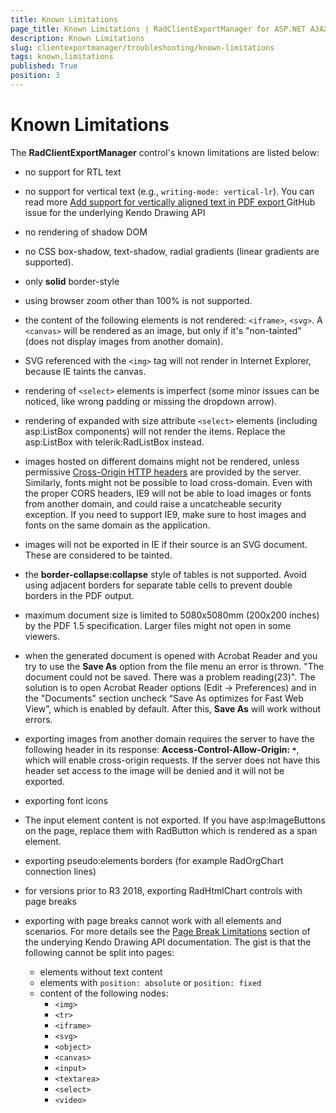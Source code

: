 ```yaml
---
title: Known Limitations
page_title: Known Limitations | RadClientExportManager for ASP.NET AJAX Documentation
description: Known Limitations
slug: clientexportmanager/troubleshooting/known-limitations
tags: known,limitations
published: True
position: 3
---
```


# Known Limitations

The **RadClientExportManager** control's known limitations are listed below:

* no support for RTL text

* no support for vertical text (e.g., `writing-mode: vertical-lr`). You can read more [Add support for vertically aligned text in PDF export ](https://github.com/telerik/kendo-ui-core/issues/2827) GitHub issue for the underlying Kendo Drawing API

* no rendering of shadow DOM

* no CSS box-shadow, text-shadow, radial gradients (linear gradients are supported).

* only **solid** border-style

* using browser zoom other than 100% is not supported.

* the content of the following elements is not rendered: `<iframe>`, `<svg>`. A `<canvas>` will be rendered as an image, but only if it's "non-tainted" (does not display images from another domain). 

* SVG referenced with the `<img>` tag will not render in Internet Explorer, because IE taints the canvas.

* rendering of `<select>` elements is imperfect (some minor issues can be noticed, like wrong padding or missing the dropdown arrow). 

* rendering of expanded with size attribute `<select>` elements (including asp:ListBox components) will not render the items. Replace the asp:ListBox with telerik:RadListBox instead.

* images hosted on different domains might not be rendered, unless permissive [Cross-Origin HTTP headers](https://developer.mozilla.org/en-US/docs/Web/HTML/CORS_enabled_image) are provided by the server. Similarly, fonts might not be possible to load cross-domain. Even with the proper CORS headers, IE9 will not be able to load images or fonts from another domain, and could raise a uncatcheable security exception. If you need to support IE9, make sure to host images and fonts on the same domain as the application.

* images will not be exported in IE if their source is an SVG document. These are considered to be tainted.

* the **border-collapse:collapse** style of tables is not supported. Avoid using adjacent borders for separate table cells to prevent double borders in the PDF output.

* maximum document size is limited to 5080x5080mm (200x200 inches) by the PDF 1.5 specification. Larger files might not open in some viewers.

* when the generated document is opened with Acrobat Reader and you try to use the **Save As** option from the file menu an error is thrown. "The document could not be saved. There was a problem reading(23)". The solution is to open Acrobat Reader options (Edit → Preferences) and in the "Documents" section uncheck “Save As optimizes for Fast Web View”, which is enabled by default. After this, **Save As** will work without errors.

* exporting images from another domain requires the server to have the following header in its response: **Access-Control-Allow-Origin: `*`**, which will enable cross-origin requests. If the server does not have this header set access to the image will be denied and it will not be exported.

* exporting font icons 

* The input element content is not exported. If you have asp:ImageButtons on the page, replace them with RadButton which is rendered as a span element.

* exporting pseudo:elements borders (for example RadOrgChart connection lines) 

* for versions prior to R3 2018, exporting RadHtmlChart controls with page breaks

* exporting with page breaks cannot work with all elements and scenarios. For more details see the [Page Break Limitations](https://docs.telerik.com/kendo-ui/framework/drawing/limitations-browser-support) section of the underying Kendo Drawing API documentation. The gist is that the following cannot be split into pages:

    * elements without text content
    * elements with `position: absolute` or `position: fixed`
    * content of the following nodes:
        * `<img>`
        * `<tr>`
        * `<iframe>`
        * `<svg>`
        * `<object>`
        * `<canvas>`
        * `<input>`
        * `<textarea>`
        * `<select>`
        * `<video>`

